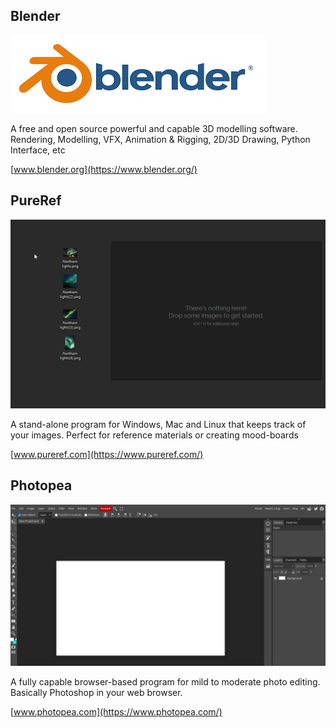 ## Blender
![Screenshot](blender.png)

A free and open source powerful and capable 3D modelling software.
Rendering, Modelling, VFX, Animation & Rigging, 2D/3D Drawing, Python Interface, etc

[www.blender.org](https://www.blender.org/)


## PureRef
![Screenshot](pureref.gif)

A stand-alone program for Windows, Mac and Linux that keeps track of your images.
Perfect for reference materials or creating mood-boards

[www.pureref.com](https://www.pureref.com/)

## Photopea
![Screenshot](photopea.png)

A fully capable browser-based program for mild to moderate photo editing.
Basically Photoshop in your web browser.

[www.photopea.com](https://www.photopea.com/)
